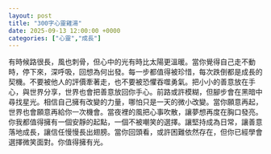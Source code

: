 ```yaml
---
layout: post
title: "300字心靈雞湯"
date: 2025-09-13 12:00:00 +0000
categories: ["心靈","成長"]
---
```


有時候路很長，風也刺骨，但心中的光有時比太陽更溫暖。當你覺得自己走不動時，停下來，深呼吸，回想為何出發。每一步都值得被珍惜，每次跌倒都是成長的契機。不要被他人的評價牽著走，也不要被恐懼吞噬勇氣。把小小的善意放在手心，與世界分享，世界也會把善意放回你手心。前路或許模糊，但腳步會在黑暗中尋找星光。相信自己擁有改變的力量，哪怕只是一天的微小改變。當你願意再起，世界也會願意再給你一次機會。當夜裡的風把心事吹散，讓夢想再度在胸口發亮。你我都值得擁有一個安靜的起點，一個不被嘲笑的選擇。讓堅持成為日常，讓善意落地成長，讓信任慢慢長出翅膀。當你回頭看，或許困難依然存在，但你已經學會選擇微笑面對。你值得擁有光。